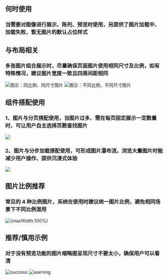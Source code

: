 ## 何时使用

### 当需要对图像进行展示、陈列、预览时使用，另提供了图片加载中、加载失败、暂无图片的默认占位样式

## 与布局相关

### 多张图片组合展示时，尽量确保页面图片使用相同尺寸及比例，如有特殊情况，建议图片宽度一致且四周间距相同

![图示：同比例、同尺寸图片](001)
![图示：不同比例、不同尺寸图片](002)

## 组件搭配使用

### 1、图片与分页搭配使用，当图片过多、需在每页固定展示一定数量时，可让用户自主选择页数查找图片

![](003)

### 2、图片与分步加载搭配使用，可形成图片瀑布流，浏览大量图片时能减少用户操作、提供沉浸式体验

![](004)

## 图片比例推荐

### 常见的 4 种比例图片，系统在使用时建议统一图片比例，避免相同场景下不同比例混用

![{maxWidth:100%}](005)

## 推荐/慎用示例

### 对于没有预览功能的图片缩略图呈现尺寸不要太小，确保用户可以看清

![success](006)
![warning](007)
